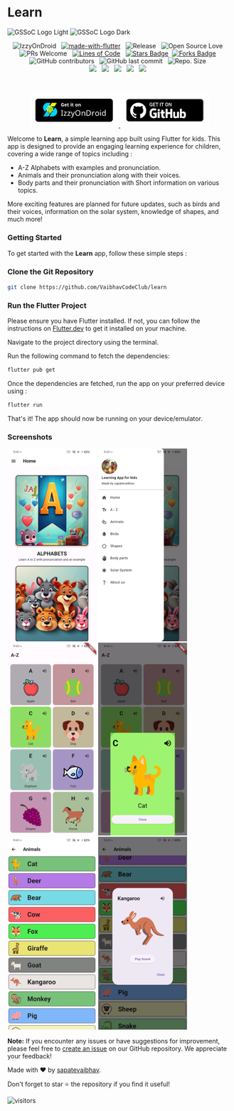 # Learn
![GSSoC Logo Light](https://user-images.githubusercontent.com/63473496/213306239-9e8fc317-ce2f-4127-8bfe-17f5df06ee99.png#gh-light-mode-only)
![GSSoC Logo Dark](https://user-images.githubusercontent.com/63473496/213306279-338f7ce9-9a9f-4427-8c2a-3e344874498f.png#gh-dark-mode-only)
<br>
<div align="center">

![IzzyOnDroid](https://img.shields.io/endpoint?url=https://apt.izzysoft.de/fdroid/api/v1/shield/vdrs.sappu.lafk.learn) &nbsp; 
[![made-with-flutter](https://img.shields.io/badge/Made%20with-Flutter-1f425f.svg)](https://flutter.dev/) &nbsp; 
![Release](https://img.shields.io/github/v/release/VaibhavCodeClub/learn) &nbsp; ![Open Source Love](https://badges.frapsoft.com/os/v2/open-source.svg?v=103)
&nbsp; 
![PRs Welcome](https://img.shields.io/badge/PRs-welcome-green.svg) &nbsp;
<a href="https://github.com/VaibhavCodeClub/learn"><img src="https://sloc.xyz/github/VaibhavCodeClub/learn" alt="Lines of Code"/></a>
&nbsp;
<a href="https://github.com/VaibhavCodeClub/learn/stargazers"><img src="https://img.shields.io/github/stars/VaibhavCodeClub/learn" alt="Stars Badge"/></a>
&nbsp;<a href="https://github.com/VaibhavCodeClub/learn/network/members"><img src="https://img.shields.io/github/forks/VaibhavCodeClub/learn" alt="Forks Badge"/></a>
&nbsp; <br>
![GitHub contributors](https://img.shields.io/github/contributors/VaibhavCodeClub/learn?color=blue)
&nbsp;
![GitHub last commit](https://img.shields.io/github/last-commit/VaibhavCodeClub/learn?color=red&style=plastic)
&nbsp;
![Repo. Size](https://img.shields.io/github/repo-size/VaibhavCodeClub/learn?color=white)
&nbsp;  
<a href="https://github.com/VaibhavCodeClub/learn/blob/main/LICENSE"><img src="https://img.shields.io/badge/license-MIT-blue.svg?v=103"></a>
&nbsp;
<a href="https://github.com/VaibhavCodeClub/learn/issues"><img src="https://img.shields.io/github/issues/VaibhavCodeClub/learn?color=0059b3"></a>
&nbsp;
<a href="https://github.com/VaibhavCodeClub/learn/issues?q=is%3Aissue+is%3Aclosed"><img src="https://img.shields.io/github/issues-closed-raw/VaibhavCodeClub/learn?color=yellow"></a>
&nbsp;
<a href="https://github.com/VaibhavCodeClub/learn/pulls"><img src="https://img.shields.io/github/issues-pr/VaibhavCodeClub/learn?color=brightgreen"></a>
&nbsp;
<a href="https://github.com/VaibhavCodeClub/learn/pulls?q=is%3Apr+is%3Aclosed"><img src="https://img.shields.io/github/issues-pr-closed-raw/VaibhavCodeClub/learn?color=0059b3"></a>
&nbsp;

<br>

<a href="https://android.izzysoft.de/repo/apk/vdrs.sappu.lafk.learn"> <img src='readme/IzzyOnDroid.png' width='200'/> </a> 
<a href="https://github.com/VaibhavCodeClub/learn/releases"> <img src='readme/GitHub.png' width='200'/> </a> <br>
</div>
Welcome to <strong>Learn</strong>, a simple learning app built using Flutter for kids. This app is designed to provide an engaging learning experience for children, covering a wide range of topics including :

- A-Z Alphabets with examples and pronunciation.
- Animals and their pronunciation along with their voices.
- Body parts and their pronunciation with Short information on various topics.

More exciting features are planned for future updates, such as birds and their voices, information on the solar system, knowledge of shapes, and much more!

### Getting Started

To get started with the **Learn** app, follow these simple steps :

### Clone the Git Repository

```bash
git clone https://github.com/VaibhavCodeClub/learn
```
### Run the Flutter Project

Please ensure you have Flutter installed. If not, you can follow the instructions on [Flutter.dev](https://flutter.dev/) to get it installed on your machine.

Navigate to the project directory using the terminal.

Run the following command to fetch the dependencies:
```bash 
flutter pub get
```
Once the dependencies are fetched, run the app on your preferred device using :
```bash
flutter run
```
That's it! The app should now be running on your device/emulator.

### Screenshots

<img src='readme/one.png' width='200'/> <img src='readme/two.png' width='200'/> <img src='readme/three.png' width='200'/> <img src='readme/four.png' width='200'/><img src='readme/five.png' width='200'/> <img src='readme/six.png' width='200'/>


**Note:** If you encounter any issues or have suggestions for improvement, please feel free to [create an issue](https://github.com/VaibhavCodeClub/learn/issues/new/choose) on our GitHub repository. We appreciate your feedback!

Made with ❤️ by [sapatevaibhav](https://github.com/sapatevaibhav).

Don't forget to star ⭐ the repository if you find it useful!
<!-- Hits since 10 May 2024 00:20 IST -->
![visitors](https://hits.sh/github.com/sapatevaibhav.learn/hits.svg)
